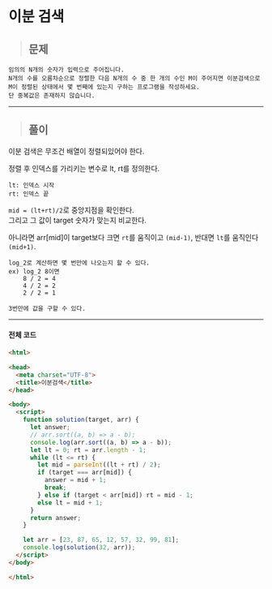 # 이분 검색

> ## 문제

```
임의의 N개의 숫자가 입력으로 주어집니다. 
N개의 수를 오름차순으로 정렬한 다음 N개의 수 중 한 개의 수인 M이 주어지면 이분검색으로 M이 정렬된 상태에서 몇 번째에 있는지 구하는 프로그램을 작성하세요. 
단 중복값은 존재하지 않습니다.
```
***

> ## 풀이

이분 검색은 무조건 배열이 정렬되있어야 한다.

정렬 후 인덱스를 가리키는 변수로 lt, rt를 정의한다.
```
lt: 인덱스 시작
rt: 인덱스 끝
```
`mid = (lt+rt)/2`로 중앙지점을 확인한다.<br/>
그리고 그 값이 target 숫자가 맞는지 비교한다.

아니라면 arr[mid]이 target보다 크면 `rt`를 움직이고 `(mid-1)`,
반대면 `lt`를 움직인다 `(mid+1)`.

```
log_2로 계산하면 몇 번만에 나오는지 할 수 있다.
ex) log_2 8이면 
    8 / 2 = 4
    4 / 2 = 2
    2 / 2 = 1

3번만에 값을 구할 수 있다.
```
***

#### 전체 코드
```html
<html>

<head>
  <meta charset="UTF-8">
  <title>이분검색</title>
</head>

<body>
  <script>
    function solution(target, arr) {
      let answer;
      // arr.sort((a, b) => a - b);
      console.log(arr.sort((a, b) => a - b));
      let lt = 0; rt = arr.length - 1;
      while (lt <= rt) {
        let mid = parseInt((lt + rt) / 2);
        if (target === arr[mid]) {
          answer = mid + 1;
          break;
        } else if (target < arr[mid]) rt = mid - 1;
        else lt = mid + 1;
      }
      return answer;
    }

    let arr = [23, 87, 65, 12, 57, 32, 99, 81];
    console.log(solution(32, arr));
  </script>
</body>

</html>
```